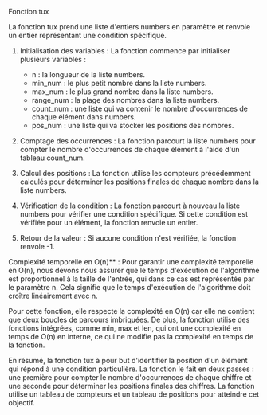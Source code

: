 Fonction tux

La fonction tux prend une liste d'entiers numbers en paramètre et renvoie un entier représentant une condition spécifique.

1. Initialisation des variables : La fonction commence par initialiser plusieurs variables :

   - n : la longueur de la liste numbers.
   - min_num : le plus petit nombre dans la liste numbers.
   - max_num : le plus grand nombre dans la liste numbers.
   - range_num : la plage des nombres dans la liste numbers.
   - count_num : une liste qui va contenir le nombre d'occurrences de chaque élément dans numbers.
   - pos_num : une liste qui va stocker les positions des nombres.

2. Comptage des occurrences : La fonction parcourt la liste numbers pour compter le nombre d'occurrences de chaque élément à l'aide d'un tableau count_num.

3. Calcul des positions : La fonction utilise les compteurs précédemment calculés pour déterminer les positions finales de chaque nombre dans la liste numbers.

4. Vérification de la condition : La fonction parcourt à nouveau la liste numbers pour vérifier une condition spécifique. Si cette condition est vérifiée pour un élément, la fonction renvoie un entier.

5. Retour de la valeur : Si aucune condition n'est vérifiée, la fonction renvoie -1.

Complexité temporelle en O(n)\*\* : Pour garantir une complexité temporelle en O(n), nous devons nous assurer que le temps d'exécution de l'algorithme est proportionnel à la taille de l'entrée, qui dans ce cas est représentée par le paramètre n. Cela signifie que le temps d'exécution de l'algorithme doit croître linéairement avec n.

Pour cette fonction, elle respecte la complexité en O(n) car elle ne contient que deux boucles de parcours imbriquées.
De plus, la fonction utilise des fonctions intégrées, comme min, max et len, qui ont une complexité en temps de O(n) en interne, ce qui ne modifie pas la complexité en temps de la fonction.

En résumé, la fonction tux à pour but d'identifier la position d'un élément qui répond à une condition particulière. La fonction le fait en deux passes : une première pour compter le nombre d'occurrences de chaque chiffre et une seconde pour déterminer les positions finales des chiffres. La fonction utilise un tableau de compteurs et un tableau de positions pour atteindre cet objectif.
